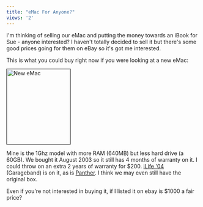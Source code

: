 ```yaml
---
title: "eMac For Anyone?"
views: '2'
---
```

<p>I'm thinking of selling our eMac and putting the money towards an iBook for Sue - anyone interested?  I haven't totally decided to sell it but there's some good prices going for them on eBay so it's got me interested.</p>
<p>This is what you could buy right now if you were looking at a new eMac:</p>
<p><img alt="New eMac" src="https://www.mennoboy.com/chris/archives/images/home/emac.jpg" width="166" height="196" border="1" /></p>
<p>Mine is the 1Ghz model with more RAM (640MB) but less hard drive (a 60GB).  We bought it August 2003 so it still has 4 months of warranty on it.  I could throw on an extra 2 years of warranty for $200.  <a href="https://www.apple.com/ca/ilife/">iLife '04</a> (Garageband) is on it, as is <a href="https://www.apple.com/ca/macosx/overview/">Panther</a>.  I think we may even still have the original box.</p>
<p>Even if you're not interested in buying it, if I listed it on ebay is $1000 a fair price?</p>
